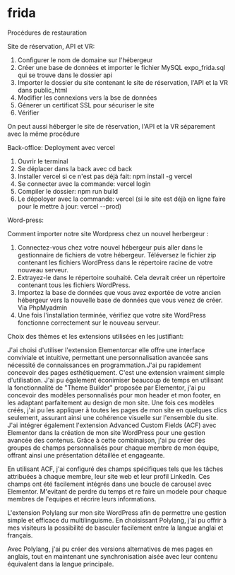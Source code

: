 # frida
Procédures de restauration

Site de réservation, API et VR:
1. Configurer le nom de domaine sur l'hébergeur
2. Créer une base de données et importer le fichier MySQL expo_frida.sql qui se trouve dans le dossier api 
3. Importer le dossier du site contenant le site de réservation, l'API et la VR dans public_html
4. Modifier les connexions vers la bse de données
5. Génerer un certificat SSL pour sécuriser le site
6. Vérifier 

On peut aussi héberger le site de réservation, l'API et la VR séparement avec la même procédure

Back-office:
Deployment avec vercel

1. Ouvrir le terminal
2. Se déplacer dans la back avec cd back
3. Installer vercel si ce n'est pas déjà fait: npm install -g vercel
4. Se connecter avec la commande: vercel login
5. Compiler le dossier: npm run build
6. Le dépoloyer avec la commande: vercel (si le site est déjà en ligne faire pour le mettre à jour: vercel --prod)

Word-press:

Comment importer notre site Wordpress chez un nouvel herbergeur :  
1. Connectez-vous chez votre nouvel hébergeur puis aller dans le gestionnaire de fichiers de votre hébergeur. Téléversez le fichier zip contenant les fichiers WordPress dans le répertoire racine de votre nouveau serveur.  
2. Extrayez-le dans le répertoire souhaité. Cela devrait créer un répertoire contenant tous les fichiers WordPress.  
3. Importez la base de données que vous avez exportée de votre ancien hébergeur vers la nouvelle base de données que vous venez de créer. Via PhpMyadmin  
4. Une fois l'installation terminée, vérifiez que votre site WordPress fonctionne correctement sur le nouveau serveur. 

Choix des thèmes et les extensions utilisées en les justifiant:

J'ai choisi d'utiliser l'extension Elementorcar elle offre une interface conviviale et intuitive, permettant une personnalisation avancée sans nécessité de connaissances en programmation.J'ai pu rapidement concevoir des pages esthétiquement.
C'est une extension vraiment simple d'utilisation. J'ai pu également éconimiser beaucoup de temps en utilisant la fonctionnalité de "Theme Builder" proposée par Elementor, j'ai pu concevoir des modèles personnalisés pour mon header et mon footer, en les adaptant parfaitement au design de mon site. Une fois ces modèles créés, j'ai pu les appliquer à toutes les pages de mon site en quelques clics seulement, assurant ainsi une cohérence visuelle sur l'ensemble du site.
J'ai intégrer également  l'extension Advanced Custom Fields (ACF) avec Elementor dans la création de mon site WordPress pour une gestion avancée des contenus. Grâce à cette combinaison, j'ai pu créer des groupes de champs personnalisés pour chaque membre de mon équipe, offrant ainsi une présentation détaillée et engageante.

En utilisant ACF, j'ai configuré des champs spécifiques tels que les tâches attribuées à chaque membre, leur site web et leur profil LinkedIn. Ces champs ont été facilement intégrés dans une boucle de carousel avec Elementor. M'evitant de perdre du temps et re faire un modele pour chaque membres de l'equipes et récrire leurs informations.

L'extension Polylang sur mon site WordPress afin de permettre une gestion simple et efficace du multilinguisme. En choisissant Polylang, j'ai pu offrir à mes visiteurs la possibilité de basculer facilement entre la langue anglai et français.

Avec Polylang, j'ai pu créer des versions alternatives de mes pages en anglais, tout en maintenant une synchronisation aisée avec leur contenu équivalent dans la langue principale.